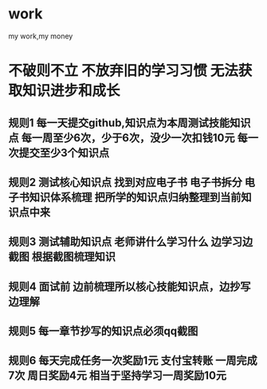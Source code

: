 # work
my work,my money

# 不破则不立 不放弃旧的学习习惯 无法获取知识进步和成长

## 规则1	每一天提交github,知识点为本周测试技能知识点   每一周至少6次，少于6次，没少一次扣钱10元					每一次提交至少3个知识点		
												
												
## 规则2	测试核心知识点		找到对应电子书		电子书拆分		电子书知识体系梳理		把所学的知识点归纳整理到当前知识点中来			
												
## 规则3	测试辅助知识点		老师讲什么学习什么		边学习边截图		根据截图梳理知识					
												
## 规则4	 面试前 边前梳理所以核心技能知识点，边抄写边理解											
## 规则5 每一章节抄写的知识点必须qq截图


## 规则6 每天完成任务一次奖励1元 支付宝转账 一周完成7次 周日奖励4元 相当于坚持学习一周奖励10元